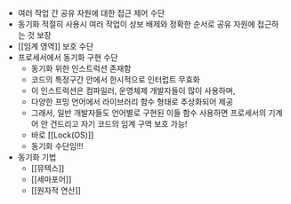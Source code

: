 - 여러 작업 간 공유 자원에 대한 접근 제어 수단
- 동기화 적절히 사용시 여러 작업이 상보 배제와 정확한 순서로 공유 자원에 접근하는 것 보장
- [[임계 영역]] 보호 수단
- 프로세서에서 동기화 구현 수단
	- 동기화 위한 인스트럭션 존재함
	- 코드의 특정구간 안에서 한시적으로 인터럽트 무효화
	- 이 인스트럭션은 컴파일러, 운영체제 개발자들이 많이 사용하며,
	- 다양한 프밍 언어에서 라이브러리 함수 형태로 추상화되어 제공
	- 그래서, 일반 개발자들도 언어별로 구현된 이들 함수 사용하면 프로세서의 기계어 안 건드리고 자기 코드의 임계 구역 보호 가능!
	- 바로 [[Lock(OS)]]
	- 동기화 수단임!!!
- 동기화 기법
	- [[뮤텍스]]
	- [[세마포어]]
	- [[원자적 연산]]
